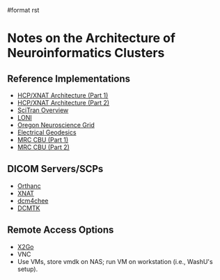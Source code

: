 \#format rst

Notes on the Architecture of Neuroinformatics Clusters
======================================================

Reference Implementations
-------------------------

-   [HCP/XNAT Architecture (Part 1)](https://wiki.xnat.org/display/XNAT16/Example+XNAT+Architecture)
-   [HCP/XNAT Architecture (Part 2)](https://wiki.xnat.org/display/XNAT16/XNAT+Hardware+for+Enterprise+Storage)
-   [SciTran Overview](https://scitran.github.io/#technology)
-   [LONI](http://www.loni.usc.edu/about_loni/resources/ComputingResources.php)
-   [Oregon Neuroscience Grid](https://lcni.uoregon.edu/kb-articles/working-on-the-grid)
-   [Electrical Geodesics](http://www.egi.com/neuroinformatics/neuroinformatics-technologies)
-   [MRC CBU (Part 1)](http://imaging.mrc-cbu.cam.ac.uk/imaging/ScientificComputing)
-   [MRC CBU (Part 2)](http://imaging.mrc-cbu.cam.ac.uk/imaging/ImagingComputing)

DICOM Servers/SCPs
------------------

-   [Orthanc](https://github.com/jodogne/Orthanc)
-   [XNAT](http://xnat.org/)
-   [dcm4chee](http://www.dcm4che.org)
-   [DCMTK](http://dicom.offis.de/dcmtk.php.en)

Remote Access Options
---------------------

-   [X2Go](http://wiki.x2go.org/doku.php)
-   VNC
-   Use VMs, store vmdk on NAS; run VM on workstation (i.e., WashU's setup).


